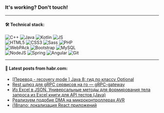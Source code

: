 ### It's working? Don't touch!

---

#### 🛠️ Technical stack:

![C++](https://img.shields.io/badge/C++-informational?logo=c%2B%2B&style=flat&logoColor=white&color=9C033A)
![Java](https://img.shields.io/badge/Java-informational?logo=java&style=flat&logoColor=white&color=007396)
![Kotlin](https://img.shields.io/badge/Kotlin-informational?logo=Kotlin&style=flat&logoColor=white&color=0095D5)
![JS](https://img.shields.io/badge/JS-informational?logo=javaScript&style=flat&logoColor=black&color=F7Df1E) <br>
![HTML5](https://img.shields.io/badge/HTML5-informational?logo=html5&style=flat&logoColor=white&color=E34F26)
![CSS3](https://img.shields.io/badge/CSS3-informational?logo=css3&style=flat&logoColor=white&color=157286)
![Sass](https://img.shields.io/badge/Saas-informational?logo=sass&style=flat&logoColor=white&color=hotpink)
![PHP](https://img.shields.io/badge/PHP-informational?logo=php&style=flat&logoColor=white&color=777BB4) <br>
![WebPAck](https://img.shields.io/badge/WebPack-informational?logo=webPack&style=flat&logoColor=white&color=FF6F00)
![Bootstrap](https://img.shields.io/badge/Bootstrap-informational?logo=Bootstrap&style=flat&logoColor=white&color=7952B3)
![MySQL](https://img.shields.io/badge/MySQL-informational?logo=MySQL&style=flat&logoColor=white&color=00f) <br>
![NodeJS](https://img.shields.io/badge/NodeJS-informational?logo=node.js&style=flat&logoColor=white&color=43853D)
![Spring](https://img.shields.io/badge/Spring-informational?logo=Spring&style=flat&logoColor=white&color=0A9EDC)
![Angular](https://img.shields.io/badge/Vue-informational?logo=vue.js&style=flat&logoColor=white&color=red)
![Git](https://img.shields.io/badge/Git-informational?logo=git&style=flat&logoColor=white&color=darkorange)

___

#### 💬 Latest posts from habr.com:

<!-- BLOG-POST-LIST:START -->
- [[Перевод - recovery mode ] Java 8: гид по классу Optional](https://habr.com/ru/post/658457/?utm_source=habrahabr&utm_medium=rss&utm_campaign=658457)
- [Rest шлюз для gRPC сервисов на го — gRPC-gateway](https://habr.com/ru/post/658769/?utm_source=habrahabr&utm_medium=rss&utm_campaign=658769)
- [Из Excel в JSON. Универсальные методы для формирования тела запроса из Excel книги для API тестов &lpar;Java&rpar;](https://habr.com/ru/post/658763/?utm_source=habrahabr&utm_medium=rss&utm_campaign=658763)
- [Реализуем подобие DMA на микроконтроллерах AVR](https://habr.com/ru/post/658735/?utm_source=habrahabr&utm_medium=rss&utm_campaign=658735)
- [i18nano: локализация React приложений](https://habr.com/ru/post/658713/?utm_source=habrahabr&utm_medium=rss&utm_campaign=658713)
<!-- BLOG-POST-LIST:END -->

